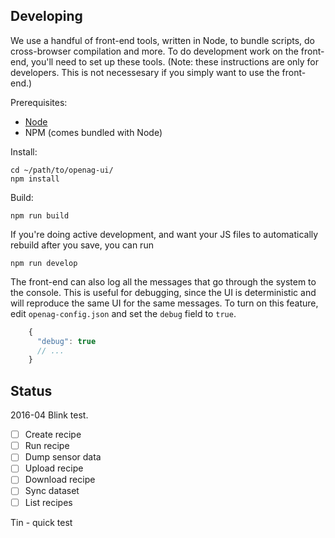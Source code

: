 Developing
----------

We use a handful of front-end tools, written in Node, to bundle scripts, do
cross-browser compilation and more. To do development work on the front-end,
you'll need to set up these tools. (Note: these instructions are only for
developers. This is not necessesary if you simply
want to use the front-end.)

Prerequisites:

- [Node](http://nodejs.org)
- NPM (comes bundled with Node)

Install:

    cd ~/path/to/openag-ui/
    npm install

Build:

    npm run build

If you're doing active development, and want your JS files to automatically
rebuild after you save, you can run

    npm run develop

The front-end can also log all the messages that go through the system to the
console. This is useful for debugging, since the UI is deterministic and will
reproduce the same UI for the same messages. To turn on this feature, edit
`openag-config.json` and set the `debug` field to `true`.

```js
    {
      "debug": true
      // ...
    }
```

Status
------

2016-04 Blink test.

- [ ] Create recipe
- [ ] Run recipe
- [ ] Dump sensor data
- [ ] Upload recipe
- [ ] Download recipe
- [ ] Sync dataset
- [ ] List recipes

Tin - quick test
